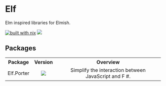 # Elf

Elm inspired libraries for Elmish.

[![built with nix](https://builtwithnix.org/badge.svg)](https://builtwithnix.org)
<img src="https://img.shields.io/github/license/ttak0422/Elf?style=flat-square">

## Packages

<table>
    <tr>
        <th align="center">Package</th>
        <th align="center">Version</th>
        <th align="center">Overview</th>
    <tr>
    <tr>
        <td align="center">Elf.Porter</th>
        <td align="center"><a href="https://www.nuget.org/packages/Elf.Porter"><img src="https://img.shields.io/nuget/v/Elf.Porter?style=flat-square"></a></th>
        <td align="center">Simplify the interaction between JavaScript and F #.</th>
    </tr>
</table>